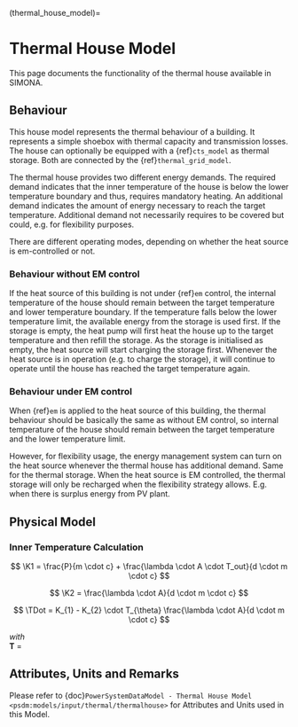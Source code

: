 (thermal_house_model)=

# Thermal House Model

This page documents the functionality of the thermal house available in SIMONA.


## Behaviour

This house model represents the thermal behaviour of a building. It represents a simple shoebox with thermal capacity and transmission losses.
The house can optionally be equipped with a {ref}`cts_model` as thermal storage. Both are connected by the {ref}`thermal_grid_model`.

The thermal house provides two different energy demands. The required demand indicates that the inner temperature of the house is below the lower temperature boundary and thus, requires mandatory heating. An additional demand indicates the amount of energy necessary to reach the target temperature. Additional demand not necessarily requires to be covered but could, e.g. for flexibility purposes.

There are different operating modes, depending on whether the heat source is em-controlled or not.

### Behaviour without EM control

If the heat source of this building is not under {ref}`em` control, the internal temperature of the house should remain between the target temperature and lower temperature boundary. If the temperature falls below the lower temperature limit, the available energy from the storage is used first. If the storage 
is empty, the heat pump will first heat the house up to the target temperature and then refill the storage.
As the storage is initialised as empty, the heat source will start charging the storage first. Whenever the heat source is in operation (e.g. to charge the storage), it will continue to operate until the house has reached the target temperature again.

### Behaviour under EM control

When {ref}`em` is applied to the heat source of this building, the thermal behaviour should be basically the same as without EM control, so internal temperature of the house should remain between the target temperature and the lower temperature limit. 

However, for flexibility usage, the energy management system can turn on the heat source whenever the thermal house has additional demand. Same for the thermal storage. When the heat source is EM controlled, the thermal storage will only be recharged when the flexibility strategy allows. E.g. when there is surplus energy from PV plant.


## Physical Model

### Inner Temperature Calculation

$$
\K1 = \frac{P}{m \cdot c} + \frac{\lambda \cdot A \cdot T_out}{d \cdot m \cdot c}
$$

$$
\K2 = \frac{\lambda \cdot A}{d \cdot m \cdot c}
$$

$$
\TDot = K_{1} - K_{2} \cdot T_{\theta} \frac{\lambda \cdot A}{d \cdot m \cdot c}
$$

*with*\
**T** = 


## Attributes, Units and Remarks

Please refer to  {doc}`PowerSystemDataModel - Thermal House Model <psdm:models/input/thermal/thermalhouse>` for Attributes and Units used in this Model.
